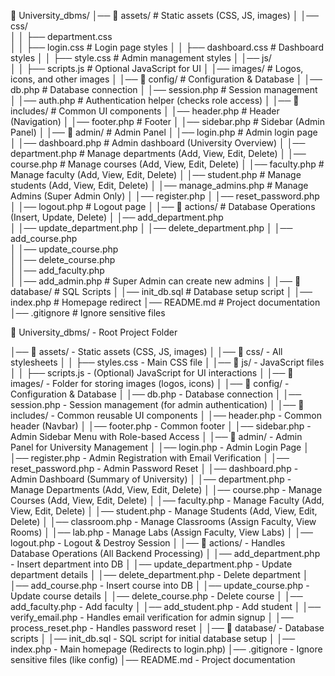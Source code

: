 📂 University_dbms/
│── 📂 assets/             # Static assets (CSS, JS, images)
│   │── css/              
│   │   ├── department.css   
│   │   ├── login.css      # Login page styles
│   │   ├── dashboard.css  # Dashboard styles
│   │   ├── style.css      # Admin management styles
│   │── js/               
│   │   ├── scripts.js     # Optional JavaScript for UI
│   │── images/           # Logos, icons, and other images
│
│── 📂 config/             # Configuration & Database
│   │── db.php            # Database connection
│   │── session.php       # Session management
│   │── auth.php          # Authentication helper (checks role access)
│
│── 📂 includes/           # Common UI components
│   │── header.php        # Header (Navigation)
│   │── footer.php        # Footer
│   │── sidebar.php       # Sidebar (Admin Panel)
│
│── 📂 admin/             # Admin Panel
│   │── login.php         # Admin login page
│   │── dashboard.php     # Admin dashboard (University Overview)
│   │── department.php    # Manage departments (Add, View, Edit, Delete)
│   │── course.php        # Manage courses (Add, View, Edit, Delete)
│   │── faculty.php       # Manage faculty (Add, View, Edit, Delete)
│   │── student.php       # Manage students (Add, View, Edit, Delete)
│   │── manage_admins.php # Manage Admins (Super Admin Only)
│   │── register.php
│   │── reset_password.php
│   │── logout.php        # Logout page
│
│── 📂 actions/           # Database Operations (Insert, Update, Delete)
│   │── add_department.php  
│   │── update_department.php
│   │── delete_department.php
│   │── add_course.php      
│   │── update_course.php  
│   │── delete_course.php  
│   │── add_faculty.php    
│   │── add_admin.php      # Super Admin can create new admins
│
│── 📂 database/          # SQL Scripts
│   │── init_db.sql       # Database setup script
│
│── index.php             # Homepage redirect
│── README.md             # Project documentation
│── .gitignore            # Ignore sensitive files


📂 University_dbms/ - Root Project Folder

│── 📂 assets/ - Static assets (CSS, JS, images)
│   │── 📂 css/ - All stylesheets
│   │   ├── styles.css - Main CSS file
│   │── 📂 js/ - JavaScript files
│   │   ├── scripts.js - (Optional) JavaScript for UI interactions
│   │── 📂 images/ - Folder for storing images (logos, icons)
│
│── 📂 config/ - Configuration & Database
│   │── db.php - Database connection
│   │── session.php - Session management (for admin authentication)
│
│── 📂 includes/ - Common reusable UI components
│   │── header.php - Common header (Navbar)
│   │── footer.php - Common footer
│   │── sidebar.php - Admin Sidebar Menu with Role-based Access
│
│── 📂 admin/ - Admin Panel for University Management
│   │── login.php - Admin Login Page
│   │── register.php - Admin Registration with Email Verification
│   │── reset_password.php - Admin Password Reset
│   │── dashboard.php - Admin Dashboard (Summary of University)
│   │── department.php - Manage Departments (Add, View, Edit, Delete)
│   │── course.php - Manage Courses (Add, View, Edit, Delete)
│   │── faculty.php - Manage Faculty (Add, View, Edit, Delete)
│   │── student.php - Manage Students (Add, View, Edit, Delete)
│   │── classroom.php - Manage Classrooms (Assign Faculty, View Rooms)
│   │── lab.php - Manage Labs (Assign Faculty, View Labs)
│   │── logout.php - Logout & Destroy Session
│
│── 📂 actions/ - Handles Database Operations (All Backend Processing)
│   │── add_department.php - Insert department into DB
│   │── update_department.php - Update department details
│   │── delete_department.php - Delete department
│   │── add_course.php - Insert course into DB
│   │── update_course.php - Update course details
│   │── delete_course.php - Delete course
│   │── add_faculty.php - Add faculty
│   │── add_student.php - Add student
│   │── verify_email.php - Handles email verification for admin signup
│   │── process_reset.php - Handles password reset
│
│── 📂 database/ - Database scripts
│   │── init_db.sql - SQL script for initial database setup
│
│── index.php - Main homepage (Redirects to login.php)
│── .gitignore - Ignore sensitive files (like config)
│── README.md - Project documentation
